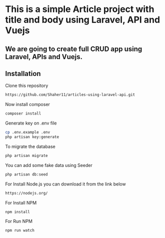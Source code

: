 # This is a simple Article project with title and body using Laravel, API and Vuejs

## We are going to create full CRUD app using Laravel, APIs and Vuejs. 


## Installation

Clone this repository

```bash
https://github.com/Shaher11/articles-using-laravel-api.git
```


Now install composer

```bash
composer install
```

Generate key on .env file

```bash
cp .env.example .env
php artisan key:generate
```

To migrate the database

```bash
php artisan migrate
```

You can add some fake data using Seeder

```bash
php artisan db:seed
```

For Install Node.js you can download it from the link below

```bash
https://nodejs.org/
```

For Install NPM

```bash
npm install
```

For Run NPM

```bash
npm run watch
```